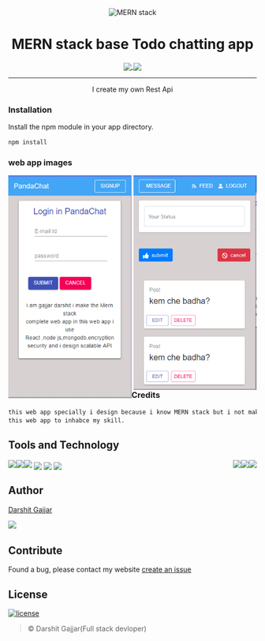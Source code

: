 <p align="center">
  <img src="https://media.giphy.com/media/b2CD0Qrq2ulwY/giphy.gif" alt="MERN stack" align="center" width="250">
</p>

<h1 align="center"> MERN stack base Todo chatting app </h1>
<p align="center">
<a href="https://www.npmjs.com/package/react-poke-sprites">
  <img src="https://img.shields.io/npm/v/react-poke-sprites.svg?style=for-the-badge" align="center">
</a>

<a href="https://github.com/anshumanv/react-poke-sprites">
  <img src="https://img.shields.io/github/license/anshumanv/react-poke-sprites.svg?style=for-the-badge" align="center">
</a>
</p>

<hr>

<p align="center">I create my own Rest Api</p>


### Installation
Install the npm module in your app directory.
```sh
npm install
```

### web app images
  <img src="./p1.PNG" alt="MERN stack" align="left" width="250">
  <img src="./p2.PNG" alt="MERN stack" align="right" width="250"><br/><br/><br/><br/><br/><br/><br/><br/><br/><br/><br/><br/><br/><br/><br/><br/><br/><br/>

### Credits
```txt
this web app specially i design because i know MERN stack but i not make my demo web app in mern stack so specially i design
this web app to inhabce my skill.
```
## Tools and Technology

<img src="https://img.shields.io/badge/reactJs-frontend-yellowgreen.svg">
<img src="https://img.shields.io/badge/NodeJs-backend-blue.svg" align="center">
<img src=" https://img.shields.io/badge/expressJS-backend-yellow.svg" align="right">
<img src=" https://img.shields.io/badge/encryption-backend-yellow.svg" align="left">
<img src="https://img.shields.io/badge/bootstrap-frontend-yellowgreen.svg" align="center">
<img src="https://img.shields.io/badge/RESTAPI-backend-yellowgreen.svg" align="right">
<img src="https://img.shields.io/badge/SocketIO-webrtc-yellowgreen.svg" align="left">
<img src="https://img.shields.io/badge/MongoDB-Database-yellowgreen.svg" align="center">
<img src="https://img.shields.io/badge/reactMaterialUi-frontend-yellowgreen.svg" align="right">

## Author

[Darshit Gajjar](https://github.com/gajjardarshithasmukhbhai)

[<img src="https://image.flaticon.com/icons/svg/185/185964.svg" width="35" padding="10">](https://www.linkedin.com/in/darshit-gajjar-532098152/)


## Contribute
Found a bug, please contact my website [create an issue](https://github.com/gajjardarshithasmukhbhai/MERN-STACK-web-app/issues/new)


## License

[![license](https://img.shields.io/github/license/mashape/apistatus.svg)](https://github.com/gajjardarshithasmukhbhai/react-poke-sprites/blob/master/LICENSE)
> © Darshit Gajjar(Full stack devloper)
